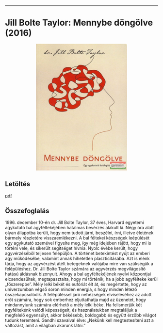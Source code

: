 <hr/>

# <a name="id_1721">Jill Bolte Taylor: Mennybe döngölve (2016)</a>
<center><img src="https://github.com/BercziSandor/calibre_lib/raw/main/main/Jill%20Bolte%20Taylor/Mennybe%20dongolve%20%281721%29/cover.jpg" alt="cover" width="300"/></center>

## Letöltés
[pdf](https://github.com/BercziSandor/calibre_lib/raw/main/main/Jill%20Bolte%20Taylor/Mennybe%20dongolve%20%281721%29/Mennybe%20dongolve%20-%20Jill%20Bolte%20Taylor.pdf)

## Összefoglalás
<div>
<p>1996. ​december 10-én dr. Jill Bolte Taylor, 37 éves, Harvard egyetemi agykutató bal agyféltekéjében hatalmas bevérzés alakult ki. Négy óra alatt olyan állapotba került, hogy nem tudott járni, beszélni, írni, illetve életének bármely részletére visszaemlékezni. A bal féltekei készségek leépülését egy agykutató szemével figyelte meg, így még idejében rájött, hogy mi is történi vele, és sikerült segítséget hívnia. Nyolc évébe került, hogy agyvérzéséből teljesen felépüljön. A történet betekintést nyújt az emberi agy működésébe, valamint annak hihetetlen plaszticitásába. Azt is elénk tárja, hogy az agyvérzést átélt betegeknek valójába mire van szükségük a felépüléshez. Dr. Jill Bolte Taylor számára az agyvérzés megvilágosító hatású áldásnak bizonyult. Ahogy a bal agyféltekéjének nyelvi központjai elcsendesültek, megtapasztalta, hogy mi történik, ha a jobb agyfélteke kerül „főszerepbe”. Mély lelki békét és eufóriát élt át, és megértette, hogy az univerzumban végső soron minden energia, s hogy minden létező összekapcsolódik. A felépüléssel járó nehézségek elviseléséhez az adott erőt számára, hogy sok emberhez eljuttathatja majd az üzenetet, hogy mindannyiunk számára elérhető a mély lelki béke. Ha felismerjük két agyféltekénk valódi képességeit, és használatukban megtaláljuk a megfelelő egyensúlyt, akkor békésebb, boldogabb és együtt érzőbb világot tudunk teremteni. Gandhi szavaival élve: „Nekünk kell megtestesíteni azt a változást, amit a világban akarunk látni.”</p></div>


